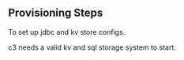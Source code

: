 ## Provisioning Steps

To set up jdbc and kv store configs. 

c3 needs a valid kv and sql storage system to start. 

